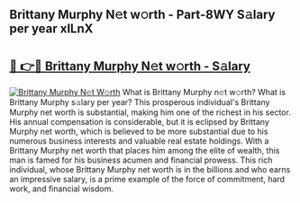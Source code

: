 ## Brittany Murphy N𝚎t w𝚘rth - Part-8WY S𝚊lary per year xILnX

# <h2><a href="http://gc2grr.nevu.top/?p=Brittany+Murphy">🔗 👉🔴 Brittany Murphy N𝚎t w𝚘rth - S𝚊lary</a></h2>

[![Brittany Murphy N𝚎t W𝚘rth](https://i.imgur.com/Oavwk0R.jpeg)](http://gc2grr.nevu.top/?p=Brittany+Murphy)
What is Brittany Murphy n𝚎t w𝚘rth? What is Brittany Murphy s𝚊lary per year?
This prosperous individual's Brittany Murphy net worth is substantial, making him one of the richest in his sector. His annual compensation is considerable, but it is eclipsed by Brittany Murphy net worth, which is believed to be more substantial due to his numerous business interests and valuable real estate holdings. With a Brittany Murphy net worth that places him among the elite of wealth, this man is famed for his business acumen and financial prowess. This rich individual, whose Brittany Murphy net worth is in the billions and who earns an impressive salary, is a prime example of the force of commitment, hard work, and financial wisdom.
